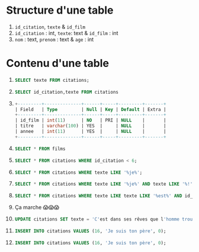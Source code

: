 # Structure d'une table

1. `id_citation`,  `texte` & `id_film`
2. `id_citation` : int,  `texte`: text & `id_film` : int
3.  `nom` : text, `prenom` : text & `age` : int

# Contenu d'une table

1. ```sql
   SELECT texte FROM citations;
   ```
2. ```sql
   SELECT id_citation,texte FROM citations
   ```
3. ```sql
   +---------+--------------+------+-----+---------+-------+
   | Field   | Type         | Null | Key | Default | Extra |
   +---------+--------------+------+-----+---------+-------+
   | id_film | int(11)      | NO   | PRI | NULL    |       |
   | titre   | varchar(100) | YES  |     | NULL    |       |
   | annee   | int(11)      | YES  |     | NULL    |       |
   +---------+--------------+------+-----+---------+-------+
   ```
4. ```sql
   SELECT * FROM films
   ```
5. ```sql
   SELECT * FROM citations WHERE id_citation < 6;
   ```
6. ```sql
   SELECT * FROM citations WHERE texte LIKE '%je%';
   ```
7. ```sql
   SELECT * FROM citations WHERE texte LIKE '%je%' AND texte LIKE '%!';
   ```
8. ```sql
   SELECT * FROM citations WHERE texte LIKE texte LIKE '%est%' AND id_citation < 11;
   ```
9. Ça marche 😱😱😱
10. ```sql
    UPDATE citations SET texte = 'C'est dans ses rêves que l'homme trouve la liberté, cela fut, est, et restera la vérité.' WHERE id_citation = 5;
    ```
11. ```sql
    INSERT INTO citations VALUES (16, 'Je suis ton père', 0);
    ```
12. ```sql
    INSERT INTO citations VALUES (16, 'Je suis ton père', 0);
    ```
